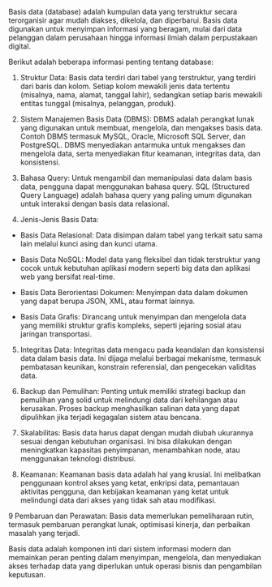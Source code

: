 Basis data (database) adalah kumpulan data yang terstruktur secara terorganisir agar mudah diakses, dikelola, dan diperbarui.
Basis data digunakan untuk menyimpan informasi yang beragam, mulai dari data pelanggan dalam perusahaan hingga informasi ilmiah dalam perpustakaan digital.

Berikut adalah beberapa informasi penting tentang database:

1. Struktur Data: Basis data terdiri dari tabel yang terstruktur, yang terdiri dari baris dan kolom. 
   Setiap kolom mewakili jenis data tertentu (misalnya, nama, alamat, tanggal lahir), sedangkan setiap baris mewakili entitas tunggal (misalnya, pelanggan, produk).

2. Sistem Manajemen Basis Data (DBMS): DBMS adalah perangkat lunak yang digunakan untuk membuat, mengelola, dan mengakses basis data.
   Contoh DBMS termasuk MySQL, Oracle, Microsoft SQL Server, dan PostgreSQL. DBMS menyediakan antarmuka untuk mengakses dan mengelola data, serta menyediakan fitur keamanan, integritas data, dan konsistensi.

3. Bahasa Query: Untuk mengambil dan memanipulasi data dalam basis data, pengguna dapat menggunakan bahasa query.
   SQL (Structured Query Language) adalah bahasa query yang paling umum digunakan untuk interaksi dengan basis data relasional.

4. Jenis-Jenis Basis Data:

  * Basis Data Relasional: Data disimpan dalam tabel yang terkait satu sama lain melalui kunci asing dan kunci utama.

  * Basis Data NoSQL: Model data yang fleksibel dan tidak terstruktur yang cocok untuk kebutuhan aplikasi modern seperti big data dan aplikasi web yang bersifat real-time.
  
  * Basis Data Berorientasi Dokumen: Menyimpan data dalam dokumen yang dapat berupa JSON, XML, atau format lainnya.
  
  * Basis Data Grafis: Dirancang untuk menyimpan dan mengelola data yang memiliki struktur grafis kompleks, seperti jejaring sosial atau jaringan transportasi.
  
5. Integritas Data: Integritas data mengacu pada keandalan dan konsistensi data dalam basis data.
  Ini dijaga melalui berbagai mekanisme, termasuk pembatasan keunikan, konstrain referensial, dan pengecekan validitas data.

6. Backup dan Pemulihan: Penting untuk memiliki strategi backup dan pemulihan yang solid untuk melindungi data dari kehilangan atau kerusakan. Proses backup menghasilkan salinan data yang dapat dipulihkan jika terjadi kegagalan sistem atau bencana.

7. Skalabilitas: Basis data harus dapat dengan mudah diubah ukurannya sesuai dengan kebutuhan organisasi. Ini bisa dilakukan dengan meningkatkan kapasitas penyimpanan, menambahkan node, atau menggunakan teknologi distribusi.

8. Keamanan: Keamanan basis data adalah hal yang krusial. Ini melibatkan penggunaan kontrol akses yang ketat, enkripsi data, pemantauan aktivitas pengguna, dan kebijakan keamanan yang ketat untuk melindungi data dari akses yang tidak sah atau modifikasi.

9 Pembaruan dan Perawatan: Basis data memerlukan pemeliharaan rutin, termasuk pembaruan perangkat lunak, optimisasi kinerja, dan perbaikan masalah yang terjadi.

Basis data adalah komponen inti dari sistem informasi modern dan memainkan peran penting dalam menyimpan, mengelola,
dan menyediakan akses terhadap data yang diperlukan untuk operasi bisnis dan pengambilan keputusan.




